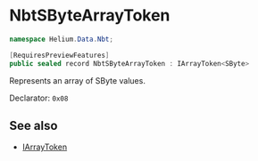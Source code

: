 # NbtSByteArrayToken

~~~cs
namespace Helium.Data.Nbt;

[RequiresPreviewFeatures]
public sealed record NbtSByteArrayToken : IArrayToken<SByte>
~~~

Represents an array of SByte values.

Declarator: `0x08`

## See also

- [IArrayToken](../../abstraction/ref/iarraytoken.md)